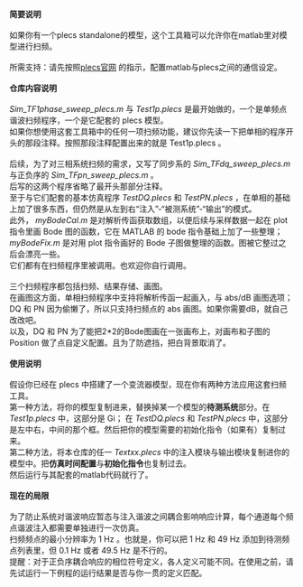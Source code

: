 **简要说明**<br>
<br>
如果你有一个plecs standalone的模型，这个工具箱可以允许你在matlab里对模型进行扫频。<br>
<br>
所需支持：请先按照[plecs官网](https://www.plexim.com/cn/node/2253) 的指示，配置matlab与plecs之间的通信设定。<br>
<br>
**仓库内容说明**<br>
<br>
_Sim_TF1phase_sweep_plecs.m_ 与 _Test1p.plecs_ 是最开始做的，一个是单频点谐波扫频程序，一个是它配套的 plecs 模型。<br>
如果你想使用这套工具箱中的任何一项扫频功能，建议你先读一下把单相的程序开头的那段注释。按照那段注释配置出来的就是 Test1p.plecs 。<br>
<br>
后续，为了对三相系统扫频的需求，又写了同步系的 _Sim_TFdq_sweep_plecs.m_ 与正负序的 _Sim_TFpn_sweep_plecs.m_ 。<br>
后写的这两个程序省略了最开头那部分注释。<br>
至于与它们配套的基本仿真程序 _TestDQ.plecs_ 和 _TestPN.plecs_ ，在单相的基础上加了很多东西，但仍然是从左到右“注入”-“被测系统”-“输出”的模式。
<br>
此外， _myBodeCal.m_ 是对解析传函获取数组，以便后续与采样数据一起在 plot 指令里画 Bode 图的函数，它在 MATLAB 的 bode 指令基础上加了一些整理；<br>
_myBodeFix.m_ 是对用 plot 指令画好的 Bode 子图做整理的函数。图被它整过之后会漂亮一些。<br>
它们都有在扫频程序里被调用。也欢迎你自行调用。<br>
<br>
三个扫频程序都包括扫频、结果存储、画图。<br>
在画图这方面，单相扫频程序中支持将解析传函一起画入，与 abs/dB 画图选项；DQ 和 PN 因为偷懒了，所以只支持扫频点的 abs 画图。如果你需要dB，就自己改改吧。<br>
以及，DQ 和 PN 为了能把2*2的Bode图画在一张画布上，对画布和子图的 Position 做了点自定义配置。且为了防遮挡，把白背景取消了。<br>
<br>
**使用说明**<br>
<br>
假设你已经在 plecs 中搭建了一个变流器模型，现在你有两种方法应用这套扫频工具。<br>
第一种方法，将你的模型复制进来，替换掉某一个模型的**待测系统**部分。在 _Test1p.plecs_ 中，这部分是 Gi；
在 _TestDQ.plecs_ 和 _TestPN.plecs_ 中，这部分是左中右，中间的那个框。然后把你的模型需要的初始化指令（如果有）复制过来。<br>
第二种方法，将本仓库的任一 _Textxx.plecs_ 中的注入模块与输出模块复制进你的模型中。把**仿真时间配置**与**初始化指令**也复制过去。<br>
然后运行与其配套的matlab代码就行了。<br>
<br>
**现在的局限**<br>
<br>
为了防止系统对谐波响应暂态与注入谐波之间耦合影响响应计算，每个通道每个频点谐波注入都需要单独进行一次仿真。<br>
扫频频点的最小分辨率为 1 Hz 。也就是，你可以把 1 Hz 和 49 Hz 添加到待测频点列表里，但 0.1 Hz 或者 49.5 Hz 是不行的。<br>
提醒：对于正负序耦合响应的相位符号定义，各人定义可能不同。在使用之前，请先试运行一下例程的运行结果是否与你一贯的定义匹配。<br>
